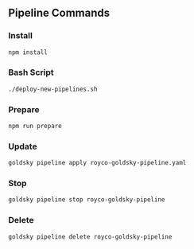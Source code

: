 ## Pipeline Commands

### Install

```bash
npm install
```

### Bash Script

```bash
./deploy-new-pipelines.sh
```

### Prepare

```bash
npm run prepare
```

### Update

```bash
goldsky pipeline apply royco-goldsky-pipeline.yaml
```

### Stop

```bash
goldsky pipeline stop royco-goldsky-pipeline
```

### Delete

```bash
goldsky pipeline delete royco-goldsky-pipeline
```

